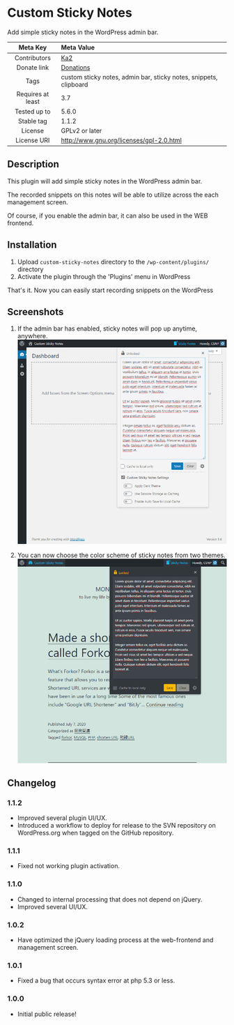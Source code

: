Custom Sticky Notes
===

Add simple sticky notes in the WordPress admin bar.

| Meta Key | Meta Value |
|:-----------:|:----|
| Contributors | [Ka2](https://ka2.org) |
| Donate link | [Donations](https://github.com/sponsors/ka215) |
| Tags | custom sticky notes, admin bar, sticky notes, snippets, clipboard |
| Requires at least| 3.7 |
| Tested up to | 5.6.0 |
| Stable tag | 1.1.2 |
| License | GPLv2 or later |
| License URI | http://www.gnu.org/licenses/gpl-2.0.html |

## Description

This plugin will add simple sticky notes in the WordPress admin bar.

The recorded snippets on this notes will be able to utilize across the each management screen.

Of course, if you enable the admin bar, it can also be used in the WEB frontend.

## Installation 

1. Upload `custom-sticky-notes` directory to the `/wp-content/plugins/` directory
2. Activate the plugin through the 'Plugins' menu in WordPress

That's it. Now you can easily start recording snippets on the WordPress

## Screenshots 

1. If the admin bar has enabled, sticky notes will pop up anytime, anywhere.
![screenshot](https://raw.githubusercontent.com/ka215/custom-sticky-notes/master/.wordpress-org/screenshot-1.png)

2. You can now choose the color scheme of sticky notes from two themes.
![screenshot](https://raw.githubusercontent.com/ka215/custom-sticky-notes/master/.wordpress-org/screenshot-2.png)

## Changelog 

### 1.1.2

* Improved several plugin UI/UX.
* Introduced a workflow to deploy for release to the SVN repository on WordPress.org when tagged on the GitHub repository.

### 1.1.1

* Fixed not working plugin activation.

### 1.1.0

* Changed to internal processing that does not depend on jQuery.
* Improved several UI/UX.

### 1.0.2

* Have optimized the jQuery loading process at the web-frontend and management screen.

### 1.0.1

* Fixed a bug that occurs syntax error at php 5.3 or less.

### 1.0.0

* Initial public release!

